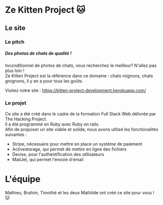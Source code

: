 # Ze Kitten Project 🐱

## Le site

### Le pitch

##### Des photos de chats de qualité !

Inconditionnel de photos de chats, vous recherchez le meilleur? N'allez pas plus loin !  
Ze Kitten Project est la référence dans ce domaine : chats mignons, chats grognons, il y en a pour tous les goûts. 
  
Visitez notre site : https://kitten-project-development.herokuapp.com/

### Le projet

Ce site a été créé dans le cadre de la formation Full Stack Web délivrée par The Hacking Project.  
Il a été programmé en Ruby avec Ruby on rails.   
Afin de proposer un site viable et solide, nous avons utilisé les fonctionalités suivantes :  
* Stripe, nécessaire pour mettre en place un système de paiement
* Activestorage, qui permet de mettre en ligne des fichiers
* Devise, pour l'authentification des utilisateurs
* MailJet, qui permet l'envoie d'email


# L'équipe

Mathieu, Brahim, Timothé et les deux Mathilde ont créé ce site pour vous ! 😽
